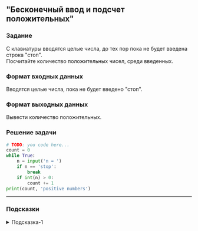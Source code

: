 ## "Бесконечный ввод и подсчет положительных"

### Задание

С клавиатуры вводятся целые числа, до тех пор пока не будет введена строка "стоп". \
Посчитайте количество положительных чисел, среди введенных.

### Формат входных данных

Вводятся целые числа, пока не будет введено "стоп".

### Формат выходных данных

Вывести количество положительных.

### Решение задачи

```python
# TODO: you code here...
count = 0
while True:
    n = input('n = ')
    if n == 'stop':
        break
    if int(n) > 0:
        count += 1
print(count, 'positive numbers')
```

---

### Подсказки

<details>
<summary>Подсказка-1</summary>
Смотри пример "Выполнение цикла пока не будет введено нужное значение"
</details>
